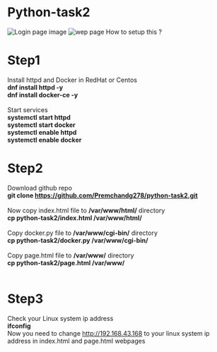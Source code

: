 # Python-task2
![Login page image](https://raw.githubusercontent.com/Premchandg278/python-task2/master/image.png)
![wep page](https://raw.githubusercontent.com/Premchandg278/python-task2/master/imagw1.jpg)
How to setup this ?
# Step1
Install httpd and Docker in RedHat or Centos<br />
<b>dnf install httpd -y <br />
dnf install docker-ce -y<br /></b><br />
Start services<br />
<b>systemctl start httpd <br />
systemctl start docker<br />
systemctl enable httpd<br />
systemctl enable docker<br /></b>

# Step2
Download github repo <br />
<b>git clone https://github.com/Premchandg278/python-task2.git</b><br /><br />
Now copy index.html file to <b>/var/www/html/</b> directory<br />
<b>cp python-task2/index.html  /var/www/html/ <br /> <br /></b>
Copy docker.py file to <b>/var/www/cgi-bin/</b> directory<br />
<b>cp python-task2/docker.py  /var/www/cgi-bin/<br /><br /></b>
Copy page.html file to <b>/var/www/</b> directory<br /> 
<b>cp python-task2/page.html  /var/www/<br /><br /></b>

# Step3 
Check your Linux system ip address<br />
<b>ifconfig<br /></b>
Now you need to change http://192.168.43.168 to your linux system ip address in index.html and page.html webpages
